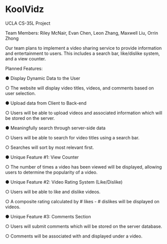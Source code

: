 # KoolVidz
UCLA CS-35L Project

Team Members: Riley McNair, Evan Chen, Leon Zhang, Maxwell Liu, Orrin Zhong

Our team plans to implement a video sharing service to provide information and entertainment to users. 
This includes a search bar, like/dislike system, and a view counter.

Planned Features:

● Display Dynamic Data to the User

  ○ The website will display video titles, videos, and comments based on user
selection.

● Upload data from Client to Back-end

  ○ Users will be able to upload videos and associated information which will be stored on the server.
  
● Meaningfully search through server-side data

  ○ Users will be able to search for video titles using a search bar.
  
  ○ Searches will sort by most relevant first.
  
● Unique Feature #1: View Counter

  ○ The number of times a video has been viewed will be displayed, allowing
    users to determine the popularity of a video.
    
● Unique Feature #2: Video Rating System (Like/Dislike)

  ○ Users will be able to like and dislike videos.
  
  ○ A composite rating calculated by # likes - # dislikes will be displayed on videos.
  
● Unique Feature #3: Comments Section

  ○ Users will submit comments which will be stored on the server database.
  
  ○ Comments will be associated with and displayed under a video.
  
